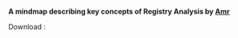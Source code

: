 **A mindmap describing key concepts of Registry Analysis by [Amr](https://twitter.com/0x1411)**

Download : 

